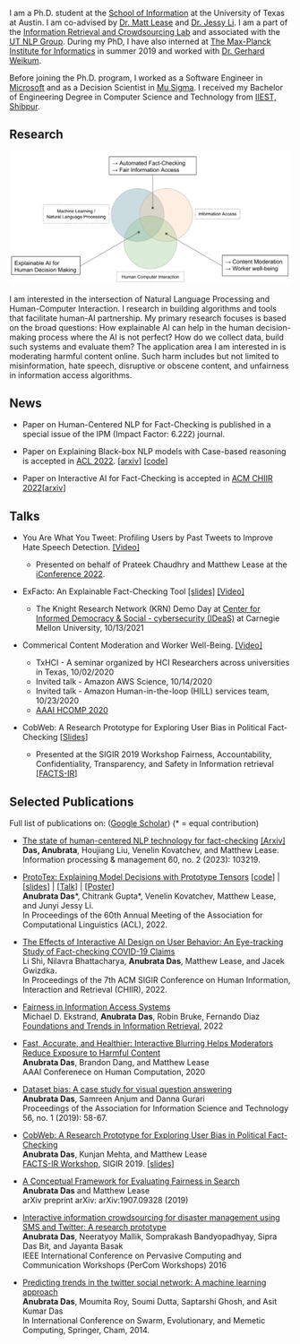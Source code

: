 

I am a Ph.D. student at the [School of Information](https://www.ischool.utexas.edu/) at the University of Texas at Austin. I am  co-advised by [Dr. Matt Lease](https://www.ischool.utexas.edu/~ml/) and [Dr. Jessy Li](https://jessyli.com/). I am a part of the [Information Retrieval and Crowdsourcing Lab](http://ir.ischool.utexas.edu/) and associated with the [UT NLP Group](https://www.nlp.utexas.edu/). During my PhD, I have also interned at [The Max-Planck Institute for Informatics](https://www.mpi-inf.mpg.de/home/) in summer 2019 and worked with [Dr. Gerhard Weikum](https://people.mpi-inf.mpg.de/~weikum/). 

Before joining the Ph.D. program, I worked as a Software Engineer in [Microsoft](https://www.microsoft.com/en-in/msidc/default.aspx) and as a Decision Scientist in [Mu Sigma](https://www.mu-sigma.com/). I received my Bachelor of Engineering Degree in Computer Science and Technology from [IIEST, Shibpur](http://www.iiests.ac.in/index.php).

## Research

![Research Intersets](/assets/images/Research.png)

I am interested in the intersection of Natural Language Processing and Human-Computer Interaction. I research in building algorithms and tools that facilitate human-AI partnership. My primary research focuses is based on the broad questions: How explainable AI can help in the human decision-making process where the AI is not perfect? How do we collect data, build such systems and evaluate them? The application area I am interested in is moderating harmful content online. Such harm includes but not limited to misinformation, hate speech, disruptive or obscene content, and unfairness in information access algorithms.

## News

* Paper on Human-Centered NLP for Fact-Checking is published in a special issue of the IPM (Impact Factor: 6.222) journal.

* Paper on Explaining Black-box NLP models with Case-based reasoning is accepted in [ACL 2022](https://www.2022.aclweb.org/). [[arxiv](https://arxiv.org/abs/2204.05426)] [[code](https://github.com/anubrata/ProtoTEx)]

* Paper on Interactive AI for Fact-Checking is accepted in [ACM CHIIR 2022](https://ai.ur.de/chiir2022/)[[arxiv](https://arxiv.org/abs/2202.08901)]

## Talks
* You Are What You Tweet: Profiling Users by Past Tweets to Improve Hate Speech Detection. [[Video]](https://youtu.be/kNP9BC3H0D4)
  * Presented on behalf of Prateek Chaudhry and Matthew Lease at the [iConference 2022](https://ischools.org/Short-Research-Papers). 

* ExFacto: An Explainable Fact-Checking Tool [[slides]](https://docs.google.com/presentation/d/1cjGGAtEwjrf8KXWgwJtOqoJGd3WoXjcUGzC49YL28v4/edit?usp=sharing) [[Video]](https://youtu.be/1Ltdoctl8cE)
   * The Knight Research Network (KRN) Demo Day at [Center for Informed Democracy & Social - cybersecurity (IDeaS)](https://www.cmu.edu/ideas-social-cybersecurity/events/krn-tool-demo.html) at Carnegie Mellon University, 10/13/2021

* Commerical Content Moderation and Worker Well-Being. [[Video]](https://youtu.be/4ZIiGIkYdNA)
    * TxHCI - A seminar organized by HCI Researchers across universities in Texas, 10/02/2020
    * Invited talk - Amazon AWS Science, 10/14/2020
    * Invited talk - Amazon Human-in-the-loop (HILL) services team, 10/23/2020
    * [AAAI HCOMP 2020](https://www.humancomputation.com/)

* CobWeb: A Research Prototype for Exploring User Bias in Political Fact-Checking [[Slides](https://docs.google.com/presentation/d/17Px--Lp50Os95QVfuH6auGzdaZReM-CWjuGnDJVQDG8/edit?usp=sharing)]
    *  Presented at the SIGIR 2019 Workshop Fairness, Accountability, Confidentiality, Transparency, and Safety in Information retrieval [[FACTS-IR](https://fate-events.github.io/facts-ir/)]

## Selected Publications

Full list of publications on: ([Google Scholar](https://scholar.google.com/citations?hl=en&user=zVcu-J4AAAAJ))
(\* = equal contribution)

* [The state of human-centered NLP technology for fact-checking](https://doi.org/10.1016/j.ipm.2022.103219) [[Arxiv]](https://arxiv.org/abs/2301.03056)
<br/>**Das, Anubrata**, Houjiang Liu, Venelin Kovatchev, and Matthew Lease. 
<br/>Information processing & management 60, no. 2 (2023): 103219.

* [ProtoTex: Explaining Model Decisions with Prototype Tensors](https://arxiv.org/abs/2204.05426) [[code](https://github.com/anubrata/ProtoTEx)] |[[slides](https://utexas.app.box.com/v/das-acl22-slides)] | [[Talk](https://youtu.be/QvPdYlsJGrg)] | [[Poster](https://drive.google.com/file/d/10i69YGMfj2FxcPTu6NtUuJuhHsD3eIQC/view?usp=sharing)]
<br/> **Anubrata Das**\*, Chitrank Gupta\*, Venelin Kovatchev, Matthew Lease, and Junyi Jessy Li. 
<br/> In Proceedings of the 60th Annual Meeting of the Association for Computational Linguistics (ACL), 2022.

* [The Effects of Interactive AI Design on User Behavior: An Eye-tracking Study of Fact-checking COVID-19 Claims](https://arxiv.org/abs/2202.08901)
<br /> Li Shi, Nilavra Bhattacharya, **Anubrata Das**, Matthew Lease, and Jacek Gwizdka. 
<br /> In Proceedings of the 7th ACM SIGIR Conference on Human Information, Interaction and Retrieval (CHIIR), 2022.

* [Fairness in Information Access Systems](https://www.nowpublishers.com/article/Details/INR-079)
<br />Michael D. Ekstrand, **Anubrata Das**, Robin Bruke, Fernando Diaz
<br />[Foundations and Trends in Information Retrieval](https://www.nowpublishers.com/INR), 2022


* [Fast, Accurate, and Healthier: Interactive Blurring Helps Moderators Reduce Exposure to Harmful Content](https://www.ischool.utexas.edu/~ml/papers/das_hcomp20.pdf)
<br />**Anubrata Das**, Brandon Dang, and Matthew Lease
<br /> AAAI Conferenece on Human Computation, 2020 

* [Dataset bias: A case study for visual question answering](https://asistdl.onlinelibrary.wiley.com/doi/pdf/10.1002/pra2.7) 
<br />**Anubrata Das**, Samreen Anjum and Danna Gurari
<br />Proceedings of the Association for Information Science and Technology 56, no. 1 (2019): 58-67.

* [CobWeb: A Research Prototype for Exploring User Bias in Political Fact-Checking](https://arxiv.org/pdf/1907.03718.pdf)
<br />**Anubrata Das**, Kunjan Mehta, and Matthew Lease
<br />[FACTS-IR Workshop](https://fate-events.github.io/facts-ir/), SIGIR 2019. [[slides](https://docs.google.com/presentation/d/17Px--Lp50Os95QVfuH6auGzdaZReM-CWjuGnDJVQDG8/edit?usp=sharing)]

* [A Conceptual Framework for Evaluating Fairness in Search](https://arxiv.org/pdf/1907.09328.pdf)
<br />**Anubrata Das** and Matthew Lease
<br />arXiv preprint arXiv:	arXiv:1907.09328 (2019)

* [Interactive information crowdsourcing for disaster management using SMS and Twitter: A research prototype](https://www.iimcal.ac.in/sites/all/files/pdfs/6-casper-iimc.pdf)
<br />**Anubrata Das**, Neeratyoy Mallik, Somprakash Bandyopadhyay, Sipra Das Bit, and Jayanta Basak
<br />IEEE International Conference on Pervasive Computing and Communication Workshops (PerCom Workshops) 2016
 
 * [Predicting trends in the twitter social network: A machine learning approach](https://www.researchgate.net/profile/Soumi_Dutta/publication/294482813_Predicting_Trends_in_the_Twitter_Social_Network_A_Machine_Learning_Approach/links/5b14c6bc0f7e9b498108eebe/Predicting-Trends-in-the-Twitter-Social-Network-A-Machine-Learning-Approach.pdf)
<br />**Anubrata Das**, Moumita Roy, Soumi Dutta, Saptarshi Ghosh, and Asit Kumar Das
<br />In International Conference on Swarm, Evolutionary, and Memetic Computing, Springer, Cham, 2014.
